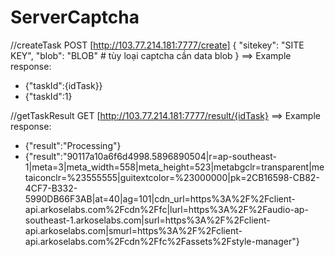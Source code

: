 # ServerCaptcha
//createTask
POST [http://103.77.214.181:7777/create]
{
    "sitekey": "SITE KEY",
    "blob": "BLOB" # tùy loại captcha cần data blob
}
==> Example response:
* {"taskId":{idTask}}
* {"taskId":1}




//getTaskResult
GET [http://103.77.214.181:7777/result/{idTask}
==> Example response:
* {"result":"Processing"}
* {"result":"90117a10a6f6d4998.5896890504|r=ap-southeast-1|meta=3|meta_width=558|meta_height=523|metabgclr=transparent|metaiconclr=%23555555|guitextcolor=%23000000|pk=2CB16598-CB82-4CF7-B332-5990DB66F3AB|at=40|ag=101|cdn_url=https%3A%2F%2Fclient-api.arkoselabs.com%2Fcdn%2Ffc|lurl=https%3A%2F%2Faudio-ap-southeast-1.arkoselabs.com|surl=https%3A%2F%2Fclient-api.arkoselabs.com|smurl=https%3A%2F%2Fclient-api.arkoselabs.com%2Fcdn%2Ffc%2Fassets%2Fstyle-manager"}
